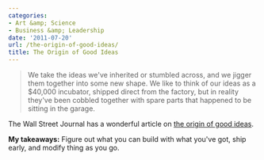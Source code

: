```yaml
---
categories:
- Art &amp; Science
- Business &amp; Leadership
date: '2011-07-20'
url: /the-origin-of-good-ideas/
title: The Origin of Good Ideas
---
```


<blockquote>We take the ideas we've inherited or stumbled across, and we jigger them together into some new shape. We like to think of our ideas as a $40,000 incubator, shipped direct from the factory, but in reality they've been cobbled together with spare parts that happened to be sitting in the garage.</blockquote>

The Wall Street Journal has a wonderful article on <a href="http://online.wsj.com/article/SB10001424052748703989304575503730101860838.html?mod=WSJ_Books_LS_Books_2">the origin of good ideas</a>.

<strong>My takeaways:</strong> Figure out what you can build with what you've got, ship early, and modify thing as you go.